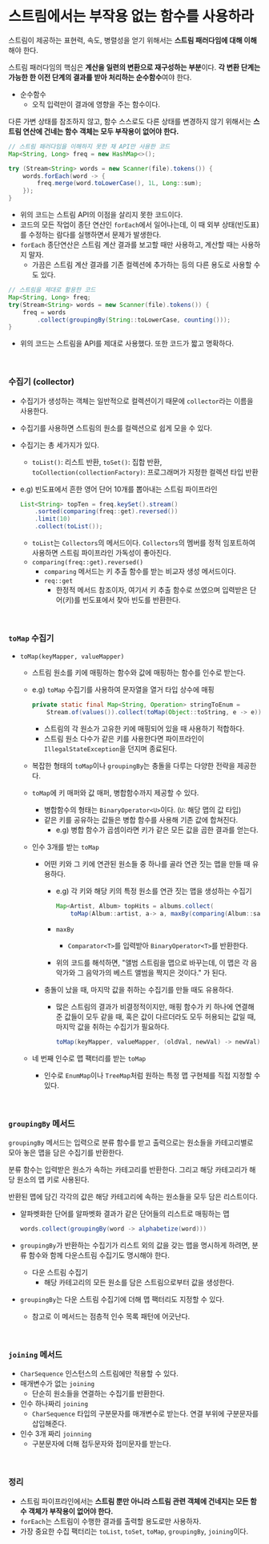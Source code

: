 # 스트림에서는 부작용 없는 함수를 사용하라

스트림이 제공하는 표현력, 속도, 병렬성을 얻기 위해서는 **스트림 패러다임에 대해 이해**해야 한다.

스트림 패러다임의 핵심은 **계산을 일련의 변환으로 재구성하는 부분**이다. **각 변환 단계는 가능한 한 이전 단계의 결과를 받아 처리하는 순수함수**여야 한다.

* 순수함수
  * 오직 입력만이 결과에 영향을 주는 함수이다.

다른 가변 상태를 참조하지 않고, 함수 스스로도 다른 상태를 변경하지 않기 위해서는 **스트림 연산에 건네는 함수 객체는 모두 부작용이 없어야 한다.**



```java
// 스트림 패러다임을 이해하지 못한 채 API만 사용한 코드
Map<String, Long> freq = new HashMap<>();

try (Stream<String> words = new Scanner(file).tokens()) {
    words.forEach(word -> {
        freq.merge(word.toLowerCase(), 1L, Long::sum);
    });
}
```

* 위의 코드는 스트림 API의 이점을 살리지 못한 코드이다.
* 코드의 모든 작업이 종단 연산인 `forEach`에서 일어나는데, 이 때 외부 상태(빈도표)를 수정하는 람다를 실행하면서 문제가 발생한다.
* `forEach` 종단연산은 스트림 계산 결과를 보고할 때만 사용하고, 계산할 때는 사용하지 말자.
  * 가끔은 스트림 계산 결과를 기존 컬렉션에 추가하는 등의 다른 용도로 사용할 수도 있다.



```java
// 스트림을 제대로 활용한 코드
Map<String, Long> freq;
try(Stream<String> words = new Scanner(file).tokens()) {
    freq = words
        .collect(groupingBy(String::toLowerCase, counting()));
}
```

* 위의 코드는 스트림을 API를 제대로 사용했다. 또한 코드가 짧고 명확하다.

<br>



### 수집기 (collector)

* 수집기가 생성하는 객체는 일반적으로 컬렉션이기 때문에 `collector`라는 이름을 사용한다.

* 수집기를 사용하면 스트림의 원소를 컬렉션으로 쉽게 모을 수 있다.

* 수집기는 총 세가지가 있다.

  * `toList()`: 리스트 반환, `toSet()`: 집합 반환, `toCollection(collectionFactory)`: 프로그래머가 지정한 컬렉션 타입 반환

* e.g) 빈도표에서 흔한 영어 단어 10개를 뽑아내는 스트림 파이프라인

  ```java
  List<String> topTen = freq.keySet().stream()
      .sorted(comparing(freq::get).reversed())
      .limit(10)
      .collect(toList());
  ```

  * `toList`는 `Collectors`의 메서드이다. `Collectors`의 멤버를 정적 임포트하여 사용하면 스트림 파이프라인 가독성이 좋아진다.
  * `comparing(freq::get).reversed()`
    * `comparing` 메서드는 키 추출 함수를 받는 비교자 생성 메서드이다. 
    * `req::get`
      * 한정적 메서드 참조이자, 여기서 키 추출 함수로 쓰였으며 입력받은 단어(키)를 빈도표에서 찾아 빈도를 반환한다.

<br>

### `toMap` 수집기

* `toMap(keyMapper, valueMapper)`

  * 스트림 원소를 키에 매핑하는 함수와 값에 매핑하는 함수를 인수로 받는다.

  * e.g) `toMap` 수집기를 사용하여 문자열을 열거 타입 상수에 매핑

    ```java
    private static final Map<String, Operation> stringToEnum = 
        Stream.of(values()).collect(toMap(Object::toString, e -> e));
    ```

    * 스트림의 각 원소가 고유한 키에 매핑되어 있을 때 사용하기 적합하다.
    * 스트림 원소 다수가 같은 키를 사용한다면 파이프라인이 `IllegalStateException`을 던지며 종료된다.

  * 복잡한 형태의 `toMap`이나 `groupingBy`는 충돌을 다루는 다양한 전략을 제공한다.

  * `toMap`에 키 매퍼와 값 매퍼, 병합함수까지 제공할 수 있다.

    * 병합함수의 형태는 `BinaryOperator<U>`이다. (`U`: 해당 맵의 값 타입)
    * 같은 키를 공유하는 값들은 병합 함수를 사용해 기존 값에 합쳐진다.
      * e.g) 병합 함수가 곱셈이라면 키가 같은 모든 값을 곱한 결과를 얻는다.

  * 인수 3개를 받는 `toMap`

    * 어떤 키와 그 키에 연관된 원소들 중 하나를 골라 연관 짓는 맵을 만들 때 유용하다.

      * e.g) 각 키와 해당 키의 특정 원소를 연관 짓는 맵을 생성하는 수집기

        ```java
        Map<Artist, Album> topHits = albums.collect(
            toMap(Album::artist, a-> a, maxBy(comparing(Album::sales))));
        ```

      * `maxBy`
        * `Comparator<T>`를 입력받아 `BinaryOperator<T>`를 반환한다. 
      * 위의 코드를 해석하면, "앨범 스트림을 맵으로 바꾸는데, 이 맵은 각 음악가와 그 음악가의 베스트 앨범을 짝지은 것이다." 가 된다.

    * 충돌이 났을 때, 마지막 값을 취하는 수집기를 만들 때도 유용하다.

      * 많은 스트림의 결과가 비결정적이지만, 매핑 함수가 키 하나에 연결해준 값들이 모두 같을 때, 혹은 값이 다르더라도 모두 허용되는 값일 때, 마지막 값을 취하는 수집기가 필요하다.

        ```java
        toMap(keyMapper, valueMapper, (oldVal, newVal) -> newVal)
        ```

  * 네 번째 인수로 맵 팩터리를 받는 `toMap`

    * 인수로 `EnumMap`이나 `TreeMap`처럼 원하는 특정 맵 구현체를 직접 지정할 수 있다.

<br>

### `groupingBy` 메서드

`groupingBy` 메서드는 입력으로 분류 함수를 받고 출력으로는 원소들을 카테고리별로 모아 놓은 맵을 담은 수집기를 반환한다.

분류 함수는 입력받은 원소가 속하는 카테고리를 반환한다. 그리고 해당 카테고리가 해당 원소의 맵 키로 사용된다.

반환된 맵에 담긴 각각의 값은 해당 카테고리에 속하는 원소들을 모두 담은 리스트이다. 

* 알파벳화한 단어를 알파벳화 결과가 같은 단어들의 리스트로 매핑하는 맵

  ```java
  words.collect(groupingBy(word -> alphabetize(word)))
  ```

* `groupingBy`가 반환하는 수집기가 리스트 외의 값을 갖는 맵을 명시하게 하려면, 분류 함수와 함께 다운스트림 수집기도 명시해야 한다.
  * 다운 스트림 수집기
    * 해당 카테고리의 모든 원소를 담은 스트림으로부터 값을 생성한다.
* `groupingBy`는 다운 스트림 수집기에 더해 맵 팩터리도 지정할 수 있다.
  * 참고로 이 메서드는 점층적 인수 목록 패턴에 어긋난다.

<br>

### `joining` 메서드

* `CharSequence` 인스턴스의 스트림에만 적용할 수 있다.
* 매개변수가 없는 `joining`
  * 단순히 원소들을 연결하는 수집기를 반환한다.
* 인수 하나짜리 `joining`
  * `CharSequence` 타입의 구분문자를 매개변수로 받는다. 연결 부위에 구분문자를 삽입해준다.
* 인수 3개 짜리 `joinning`
  * 구분문자에 더해 접두문자와 접미문자를 받는다.

<br>

### 정리

* 스트림 파이프라인에서는 **스트림 뿐만 아니라 스트림 관련 객체에 건네지는 모든 함수 객체가 부작용이 없어야 한다.**
* `forEach`는 스트림이 수행한 결과를 출력할 용도로만 사용하자.
* 가장 중요한 수집 팩터리는 `toList`, `toSet`, `toMap`, `groupingBy`, `joining`이다.